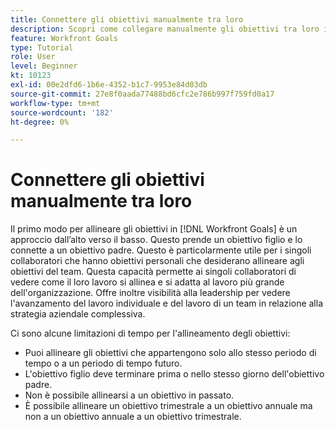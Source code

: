```yaml
---
title: Connettere gli obiettivi manualmente tra loro
description: Scopri come collegare manualmente gli obiettivi tra loro in [!DNL Workfront Goals].
feature: Workfront Goals
type: Tutorial
role: User
level: Beginner
kt: 10123
exl-id: 00e2dfd6-1b6e-4352-b1c7-9953e84d03db
source-git-commit: 27e8f0aada77488bd6cfc2e786b997f759fd0a17
workflow-type: tm+mt
source-wordcount: '182'
ht-degree: 0%

---
```


# Connettere gli obiettivi manualmente tra loro

Il primo modo per allineare gli obiettivi in [!DNL Workfront Goals] è un approccio dall’alto verso il basso. Questo prende un obiettivo figlio e lo connette a un obiettivo padre. Questo è particolarmente utile per i singoli collaboratori che hanno obiettivi personali che desiderano allineare agli obiettivi del team. Questa capacità permette ai singoli collaboratori di vedere come il loro lavoro si allinea e si adatta al lavoro più grande dell&#39;organizzazione. Offre inoltre visibilità alla leadership per vedere l&#39;avanzamento del lavoro individuale e del lavoro di un team in relazione alla strategia aziendale complessiva.

Ci sono alcune limitazioni di tempo per l&#39;allineamento degli obiettivi:

* Puoi allineare gli obiettivi che appartengono solo allo stesso periodo di tempo o a un periodo di tempo futuro.
* L&#39;obiettivo figlio deve terminare prima o nello stesso giorno dell&#39;obiettivo padre.
* Non è possibile allinearsi a un obiettivo in passato.
* È possibile allineare un obiettivo trimestrale a un obiettivo annuale ma non a un obiettivo annuale a un obiettivo trimestrale.
